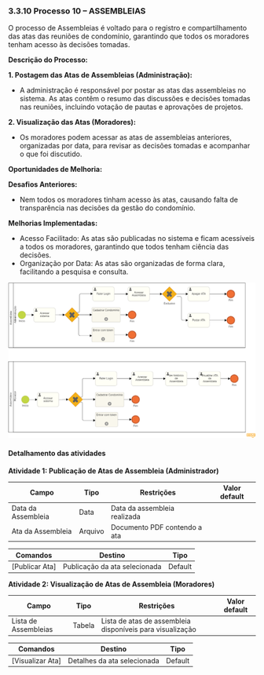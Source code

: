 ### 3.3.10 Processo 10 – ASSEMBLEIAS

O processo de Assembleias é voltado para o registro e compartilhamento das atas das reuniões de condomínio, garantindo que todos os moradores tenham acesso às decisões tomadas.

**Descrição do Processo:**

**1. Postagem das Atas de Assembleias (Administração):**

* A administração é responsável por postar as atas das assembleias no sistema. As atas contêm o resumo das discussões e decisões tomadas nas reuniões, incluindo votação de pautas e aprovações de projetos.

**2. Visualização das Atas (Moradores):**

* Os moradores podem acessar as atas de assembleias anteriores, organizadas por data, para revisar as decisões tomadas e acompanhar o que foi discutido.

**Oportunidades de Melhoria:**

**Desafios Anteriores:**

* Nem todos os moradores tinham acesso às atas, causando falta de transparência nas decisões da gestão do condomínio.

**Melhorias Implementadas:**

* Acesso Facilitado: As atas são publicadas no sistema e ficam acessíveis a todos os moradores, garantindo que todos tenham ciência das decisões.
* Organização por Data: As atas são organizadas de forma clara, facilitando a pesquisa e consulta.

![Exemplo de um Modelo BPMN do PROCESSO 1](images/processo-X-assembleia.png)

#### Detalhamento das atividades

**Atividade 1: Publicação de Atas de Assembleia (Administrador)**

| **Campo**       | **Tipo**         | **Restrições** | **Valor default** |
| ---             | ---              | ---            | ---               |
| Data da Assembleia | Data  | Data da assembleia realizada  |                   |
|  Ata da Assembleia| Arquivo   |  Documento PDF contendo a ata   |                   |

| **Comandos**         |  **Destino**                   | **Tipo**          |
| ---                  | ---                            | ---               |
| [Publicar Ata] | Publicação da ata selecionada  | Default|

**Atividade 2: Visualização de Atas de Assembleia (Moradores)**

| **Campo**       | **Tipo**         | **Restrições** | **Valor default** |
| ---             | ---              | ---            | ---               |
|Lista de Assembleias | Tabela  |   Lista de atas de assembleia disponíveis para visualização   |                   |

| **Comandos**         |  **Destino**                   | **Tipo**          |
| ---                  | ---                            | ---               |
| [Visualizar Ata] |Detalhes da ata selecionada  | Default|

